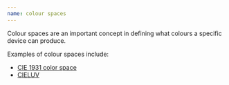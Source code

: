 ```yaml
---
name: colour spaces
---
```

Colour spaces are an important concept in defining what colours a specific device can produce.

Examples of colour spaces include:

- [CIE 1931 color space](https://en.wikipedia.org/wiki/CIE_1931_color_space)
- [CIELUV](https://en.wikipedia.org/wiki/CIELUV)
